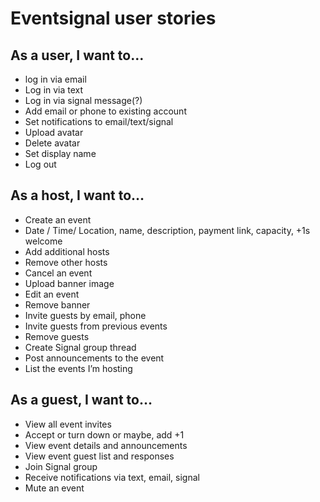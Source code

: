 # Eventsignal user stories

## As a user, I want to…

* log in via email 
* Log in via text
* Log in via signal message(?)
* Add email or phone to existing account
* Set notifications to email/text/signal
* Upload avatar
* Delete avatar
* Set display name
* Log out

## As a host, I want to…

* Create an event
* Date / Time/ Location, name, description, payment link, capacity, +1s welcome
* Add additional hosts 
* Remove other hosts
* Cancel an event 
* Upload banner image 
* Edit an event 
* Remove banner
* Invite guests by email, phone
* Invite guests from previous events
* Remove guests
* Create Signal group thread
* Post announcements to the event
* List the events I’m hosting 

## As a guest, I want to…

* View all event invites
* Accept or turn down or maybe, add +1
* View event details and announcements 
* View event guest list and responses
* Join Signal group
* Receive notifications via text, email, signal
* Mute an event
